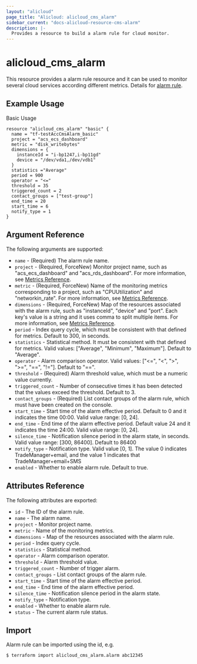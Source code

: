 ```yaml
---
layout: "alicloud"
page_title: "Alicloud: alicloud_cms_alarm"
sidebar_current: "docs-alicloud-resource-cms-alarm"
description: |-
  Provides a resource to build a alarm rule for cloud monitor.
---
```


# alicloud\_cms\_alarm

This resource provides a alarm rule resource and it can be used to monitor several cloud services according different metrics.
Details for [alarm rule](https://www.alibabacloud.com/help/doc-detail/28608.htm).

## Example Usage

Basic Usage

```
resource "alicloud_cms_alarm" "basic" {
  name = "tf-testAccCmsAlarm_basic"
  project = "acs_ecs_dashboard"
  metric = "disk_writebytes"
  dimensions = {
    instanceId = "i-bp1247,i-bp11gd"
    device = "/dev/vda1,/dev/vdb1"
  }
  statistics ="Average"
  period = 900
  operator = "<="
  threshold = 35
  triggered_count = 2
  contact_groups = ["test-group"]
  end_time = 20
  start_time = 6
  notify_type = 1
}
```

## Argument Reference

The following arguments are supported:

* `name` - (Required) The alarm rule name.
* `project` - (Required, ForceNew) Monitor project name, such as "acs_ecs_dashboard" and "acs_rds_dashboard". For more information, see [Metrics Reference](https://www.alibabacloud.com/help/doc-detail/28619.htm).
* `metric` - (Required, ForceNew) Name of the monitoring metrics corresponding to a project, such as "CPUUtilization" and "networkin_rate". For more information, see [Metrics Reference](https://www.alibabacloud.com/help/doc-detail/28619.htm).
* `dimensions` - (Required, ForceNew) Map of the resources associated with the alarm rule, such as "instanceId", "device" and "port". Each key's value is a string and it uses comma to split multiple items. For more information, see [Metrics Reference](https://www.alibabacloud.com/help/doc-detail/28619.htm).
* `period` - Index query cycle, which must be consistent with that defined for metrics. Default to 300, in seconds.
* `statistics` - Statistical method. It must be consistent with that defined for metrics. Valid values: ["Average", "Minimum", "Maximum"]. Default to "Average".
* `operator` - Alarm comparison operator. Valid values: ["<=", "<", ">", ">=", "==", "!="]. Default to "==".
* `threshold` - (Required) Alarm threshold value, which must be a numeric value currently.
* `triggered_count` - Number of consecutive times it has been detected that the values exceed the threshold. Default to 3.
* `contact_groups` - (Required) List contact groups of the alarm rule, which must have been created on the console.
* `start_time` - Start time of the alarm effective period. Default to 0 and it indicates the time 00:00. Valid value range: [0, 24].
* `end_time` - End time of the alarm effective period. Default value 24 and it indicates the time 24:00. Valid value range: [0, 24].
* `silence_time` - Notification silence period in the alarm state, in seconds. Valid value range: [300, 86400]. Default to 86400
* `notify_type` - Notification type. Valid value [0, 1]. The value 0 indicates TradeManager+email, and the value 1 indicates that TradeManager+email+SMS
* `enabled` - Whether to enable alarm rule. Default to true.


## Attributes Reference

The following attributes are exported:

* `id` - The ID of the alarm rule.
* `name` - The alarm name.
* `project` - Monitor project name.
* `metric` - Name of the monitoring metrics.
* `dimensions` - Map of the resources associated with the alarm rule.
* `period` - Index query cycle.
* `statistics` - Statistical method.
* `operator` - Alarm comparison operator.
* `threshold` - Alarm threshold value.
* `triggered_count` - Number of trigger alarm.
* `contact_groups` - List contact groups of the alarm rule.
* `start_time` - Start time of the alarm effective period.
* `end_time` - End time of the alarm effective period.
* `silence_time` - Notification silence period in the alarm state.
* `notify_type` - Notification type.
* `enabled` - Whether to enable alarm rule.
* `status` - The current alarm rule status.


## Import

Alarm rule can be imported using the id, e.g.

```
$ terraform import alicloud_cms_alarm.alarm abc12345
```